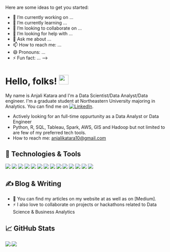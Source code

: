

Here are some ideas to get you started:

- 🔭 I’m currently working on ...
- 🌱 I’m currently learning ...
- 👯 I’m looking to collaborate on ...
- 🤔 I’m looking for help with ...
- 💬 Ask me about ...
- 📫 How to reach me: ...
- 😄 Pronouns: ...
- ⚡ Fun fact: ...
-->




# Hello, folks! <img src="https://raw.githubusercontent.com/MartinHeinz/MartinHeinz/master/wave.gif" width="30px">

My name is Anjali Katara and I'm a Data Scientist/Data Analyst/Data engineer. I'm a graduate student at Northeastern University majoring in Analytics. You can find me on [![LinkedIn][3.2]][3].

- Actively looking for an full-time oppurtunity as a Data Analyst or Data Engineer
- Python, R, SQL, Tableau, Spark, AWS, GIS and Hadoop but not limited to are few of my preferred tech tools.
- How to reach me: anjalikatara10@gmail.com

## 🔧 Technologies & Tools
![](https://img.shields.io/badge/Code-Python-informational?style=flat&logo=python&logoColor=white&color=2bbc8a)
![](https://img.shields.io/badge/Code-R-informational?style=flat&logo=R&logoColor=white&color=2bbc8a)
![](https://img.shields.io/badge/Tools-MySQL-informational?style=flat&logo=MySQL&logoColor=white&color=2bbc8a)
![](https://img.shields.io/badge/Shell-Bash-informational?style=flat&logo=gnu-bash&logoColor=white&color=2bbc8a)
![](https://img.shields.io/badge/OS-Linux-informational?style=flat&logo=linux&logoColor=white&color=2bbc8a)
![](https://img.shields.io/badge/Code-HTML-informational?style=flat&logo=HTML5&logoColor=white&color=2bbc8a)
![](https://img.shields.io/badge/Tools-Docker-informational?style=flat&logo=docker&logoColor=white&color=2bbc8a)
![](https://img.shields.io/badge/Cloud-AWS-informational?style=flat&logo=Amazon-AWS&logoColor=white&color=2bbc8a)
![](https://img.shields.io/badge/Code-PySpark-informational?style=flat&logo=Apache-spark&logoColor=white&color=2bbc8a)
![](https://img.shields.io/badge/Tools-Tableau-informational?style=flat&logo=Tableau&logoColor=white&color=2bbc8a)
![](https://img.shields.io/badge/Tools-Google_Analytics-informational?style=flat&logo=Google-Analytics&logoColor=white&color=2bbc8a)
![](https://img.shields.io/badge/Tools-Flask-informational?style=flat&logo=Flask&logoColor=white&color=2bbc8a)
![](https://img.shields.io/badge/Tools-QGIS-informational?style=flat&logo=Qgis&logoColor=white&color=2bbc8a)
![](https://img.shields.io/badge/IDE-Gitpod-informational?style=flat&logo=Gitpod&logoColor=white&color=2bbc8a)


## &#x270d; Blog & Writing

- 💬 You can find my articles on my website at as well as on [Medium].
- ⚡ I also love to collaborate on projects or hackathons related to Data Science & Business Analytics 

## &#x1f4c8; GitHub Stats

<a href="https://github.com/anjalikatara10">
  <img align="center" src="https://github-readme-stats.vercel.app/api/top-langs/?username=anjalikatara10&hide=powershell,java,html,Css&title_color=ffffff&text_color=c9cacc&icon_color=2bbc8a&bg_color=1d1f21" />
</a>
<a href="https://github.com/anjalikatara10/anjalikatara10">
  <img align="center" src="https://github-readme-stats.vercel.app/api?username=anjalikatara10&show_icons=true&theme=dark&count_private=True" />


[3.2]: https://raw.githubusercontent.com/MartinHeinz/MartinHeinz/master/linkedin-3-16.png (LinkedIn icon without padding)

[3]: https://www.linkedin.com/in/anjali-katara/

